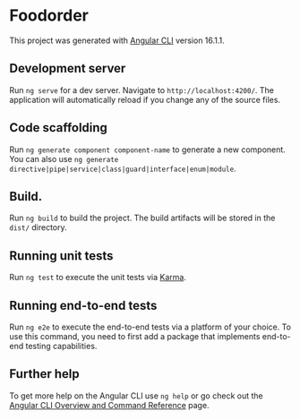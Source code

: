 # Foodorder

This project was generated with [Angular CLI](https://github.com/angular/angular-cli) version 16.1.1.

## Development server 
 
Run `ng serve` for a dev server. Navigate to `http://localhost:4200/`. The application will automatically reload if you change any of the source files.
 
## Code scaffolding   
  
Run `ng generate component component-name` to generate a new component. You can also use `ng generate directive|pipe|service|class|guard|interface|enum|module`.

## Build.  
  
Run `ng build` to build the project. The build artifacts will be stored in the `dist/` directory.

## Running unit tests

Run `ng test` to execute the unit tests via [Karma](https://karma-runner.github.io).

## Running end-to-end tests

Run `ng e2e` to execute the end-to-end tests via a platform of your choice. To use this command, you need to first add a package that implements end-to-end testing capabilities.

## Further help

To get more help on the Angular CLI use `ng help` or go check out the [Angular CLI Overview and Command Reference](https://angular.io/cli) page.
